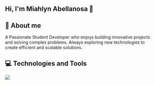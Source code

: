 ##  Hi, I'm Miahlyn Abellanosa 👋


## 🚀 About me
<p align="left">
A Passionate Student Developer who enjoys building innovative projects and solving complex problems. Always exploring new technologies to create efficient and scalable solutions.
</p>


## 💻 Technologies and Tools
<p align="left">
  <a href="https://skillicons.dev">
    <img src="https://skillicons.dev/icons?i=dotnet,cs,angular,html,css,js,ts,nextjs,py,git,php" />
  </a>
</p>
